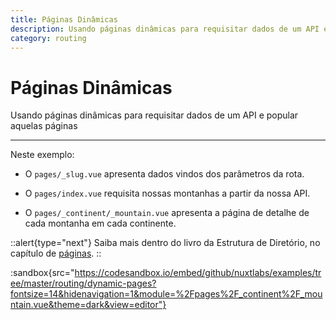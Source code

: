 ```yaml
---
title: Páginas Dinâmicas
description: Usando páginas dinâmicas para requisitar dados de um API e popular aquelas páginas
category: routing
---
```


# Páginas Dinâmicas

Usando páginas dinâmicas para requisitar dados de um API e popular aquelas páginas

---

Neste exemplo:

- O `pages/_slug.vue` apresenta dados vindos dos parâmetros da rota.

- O `pages/index.vue` requisita nossas montanhas a partir da nossa API.

- O `pages/_continent/_mountain.vue` apresenta a página de detalhe de cada montanha em cada continente.

::alert{type="next"}
Saiba mais dentro do livro da Estrutura de Diretório, no capítulo de [páginas](/docs/directory-structure/pages).
::

:sandbox{src="https://codesandbox.io/embed/github/nuxtlabs/examples/tree/master/routing/dynamic-pages?fontsize=14&hidenavigation=1&module=%2Fpages%2F_continent%2F_mountain.vue&theme=dark&view=editor"}
